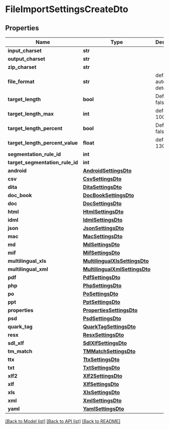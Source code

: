 # FileImportSettingsCreateDto

## Properties
Name | Type | Description | Notes
------------ | ------------- | ------------- | -------------
**input_charset** | **str** |  | [optional] 
**output_charset** | **str** |  | [optional] 
**zip_charset** | **str** |  | [optional] 
**file_format** | **str** | default: auto-detect | [optional] 
**target_length** | **bool** | Default: false | [optional] 
**target_length_max** | **int** | default: 1000 | [optional] 
**target_length_percent** | **bool** | Default: false | [optional] 
**target_length_percent_value** | **float** | default: 130 | [optional] 
**segmentation_rule_id** | **int** |  | [optional] 
**target_segmentation_rule_id** | **int** |  | [optional] 
**android** | [**AndroidSettingsDto**](AndroidSettingsDto.md) |  | [optional] 
**csv** | [**CsvSettingsDto**](CsvSettingsDto.md) |  | [optional] 
**dita** | [**DitaSettingsDto**](DitaSettingsDto.md) |  | [optional] 
**doc_book** | [**DocBookSettingsDto**](DocBookSettingsDto.md) |  | [optional] 
**doc** | [**DocSettingsDto**](DocSettingsDto.md) |  | [optional] 
**html** | [**HtmlSettingsDto**](HtmlSettingsDto.md) |  | [optional] 
**idml** | [**IdmlSettingsDto**](IdmlSettingsDto.md) |  | [optional] 
**json** | [**JsonSettingsDto**](JsonSettingsDto.md) |  | [optional] 
**mac** | [**MacSettingsDto**](MacSettingsDto.md) |  | [optional] 
**md** | [**MdSettingsDto**](MdSettingsDto.md) |  | [optional] 
**mif** | [**MifSettingsDto**](MifSettingsDto.md) |  | [optional] 
**multilingual_xls** | [**MultilingualXlsSettingsDto**](MultilingualXlsSettingsDto.md) |  | [optional] 
**multilingual_xml** | [**MultilingualXmlSettingsDto**](MultilingualXmlSettingsDto.md) |  | [optional] 
**pdf** | [**PdfSettingsDto**](PdfSettingsDto.md) |  | [optional] 
**php** | [**PhpSettingsDto**](PhpSettingsDto.md) |  | [optional] 
**po** | [**PoSettingsDto**](PoSettingsDto.md) |  | [optional] 
**ppt** | [**PptSettingsDto**](PptSettingsDto.md) |  | [optional] 
**properties** | [**PropertiesSettingsDto**](PropertiesSettingsDto.md) |  | [optional] 
**psd** | [**PsdSettingsDto**](PsdSettingsDto.md) |  | [optional] 
**quark_tag** | [**QuarkTagSettingsDto**](QuarkTagSettingsDto.md) |  | [optional] 
**resx** | [**ResxSettingsDto**](ResxSettingsDto.md) |  | [optional] 
**sdl_xlf** | [**SdlXlfSettingsDto**](SdlXlfSettingsDto.md) |  | [optional] 
**tm_match** | [**TMMatchSettingsDto**](TMMatchSettingsDto.md) |  | [optional] 
**ttx** | [**TtxSettingsDto**](TtxSettingsDto.md) |  | [optional] 
**txt** | [**TxtSettingsDto**](TxtSettingsDto.md) |  | [optional] 
**xlf2** | [**Xlf2SettingsDto**](Xlf2SettingsDto.md) |  | [optional] 
**xlf** | [**XlfSettingsDto**](XlfSettingsDto.md) |  | [optional] 
**xls** | [**XlsSettingsDto**](XlsSettingsDto.md) |  | [optional] 
**xml** | [**XmlSettingsDto**](XmlSettingsDto.md) |  | [optional] 
**yaml** | [**YamlSettingsDto**](YamlSettingsDto.md) |  | [optional] 

[[Back to Model list]](../README.md#documentation-for-models) [[Back to API list]](../README.md#documentation-for-api-endpoints) [[Back to README]](../README.md)


